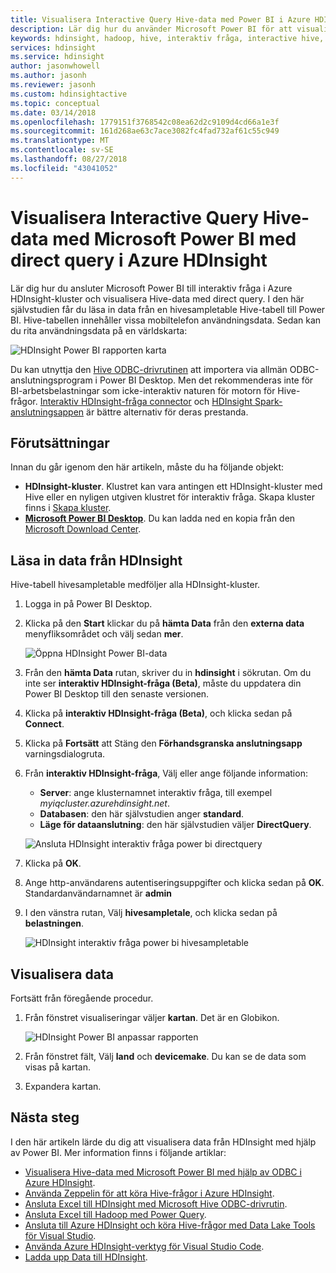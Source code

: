 ```yaml
---
title: Visualisera Interactive Query Hive-data med Power BI i Azure HDInsight
description: Lär dig hur du använder Microsoft Power BI för att visualisera Interactive Query Hive-data som bearbetas av Azure HDInsight.
keywords: hdinsight, hadoop, hive, interaktiv fråga, interactive hive, LLAP, directquery
services: hdinsight
ms.service: hdinsight
author: jasonwhowell
ms.author: jasonh
ms.reviewer: jasonh
ms.custom: hdinsightactive
ms.topic: conceptual
ms.date: 03/14/2018
ms.openlocfilehash: 1779151f3768542c08ea62d2c9109d4cd66a1e3f
ms.sourcegitcommit: 161d268ae63c7ace3082fc4fad732af61c55c949
ms.translationtype: MT
ms.contentlocale: sv-SE
ms.lasthandoff: 08/27/2018
ms.locfileid: "43041052"
---
```

# <a name="visualize-interactive-query-hive-data-with-microsoft-power-bi-using-direct-query-in-azure-hdinsight"></a>Visualisera Interactive Query Hive-data med Microsoft Power BI med direct query i Azure HDInsight

Lär dig hur du ansluter Microsoft Power BI till interaktiv fråga i Azure HDInsight-kluster och visualisera Hive-data med direct query. I den här självstudien får du läsa in data från en hivesampletable Hive-tabell till Power BI. Hive-tabellen innehåller vissa mobiltelefon användningsdata. Sedan kan du rita användningsdata på en världskarta:

![HDInsight Power BI rapporten karta](./media/apache-hadoop-connect-hive-power-bi-directquery/hdinsight-power-bi-visualization.png)

Du kan utnyttja den [Hive ODBC-drivrutinen](../hadoop/apache-hadoop-connect-hive-power-bi.md) att importera via allmän ODBC-anslutningsprogram i Power BI Desktop. Men det rekommenderas inte för BI-arbetsbelastningar som icke-interaktiv naturen för motorn för Hive-frågor. [Interaktiv HDInsight-fråga connector](./apache-hadoop-connect-hive-power-bi-directquery.md) och [HDInsight Spark-anslutningsappen](https://docs.microsoft.com/power-bi/spark-on-hdinsight-with-direct-connect) är bättre alternativ för deras prestanda.

## <a name="prerequisites"></a>Förutsättningar
Innan du går igenom den här artikeln, måste du ha följande objekt:

* **HDInsight-kluster**. Klustret kan vara antingen ett HDInsight-kluster med Hive eller en nyligen utgiven klustret för interaktiv fråga. Skapa kluster finns i [Skapa kluster](../hadoop/apache-hadoop-linux-tutorial-get-started.md#create-cluster).
* **[Microsoft Power BI Desktop](https://powerbi.microsoft.com/desktop/)**. Du kan ladda ned en kopia från den [Microsoft Download Center](https://www.microsoft.com/download/details.aspx?id=45331).

## <a name="load-data-from-hdinsight"></a>Läsa in data från HDInsight

Hive-tabell hivesampletable medföljer alla HDInsight-kluster.

1. Logga in på Power BI Desktop.
2. Klicka på den **Start** klickar du på **hämta Data** från den **externa data** menyfliksområdet och välj sedan **mer**.

    ![Öppna HDInsight Power BI-data](./media/apache-hadoop-connect-hive-power-bi-directquery/hdinsight-power-bi-open-odbc.png)
3. Från den **hämta Data** rutan, skriver du in **hdinsight** i sökrutan. Om du inte ser **interaktiv HDInsight-fråga (Beta)**, måste du uppdatera din Power BI Desktop till den senaste versionen.
4. Klicka på **interaktiv HDInsight-fråga (Beta)**, och klicka sedan på **Connect**.
5. Klicka på **Fortsätt** att Stäng den **Förhandsgranska anslutningsapp** varningsdialogruta.
6. Från **interaktiv HDInsight-fråga**, Välj eller ange följande information:

    - **Server**: ange klusternamnet interaktiv fråga, till exempel *myiqcluster.azurehdinsight.net*.
    - **Databasen**: den här självstudien anger **standard**.
    - **Läge för dataanslutning**: den här självstudien väljer **DirectQuery**.

    ![Ansluta HDInsight interaktiv fråga power bi directquery](./media/apache-hadoop-connect-hive-power-bi-directquery/hdinsight-interactive-query-power-bi-connect.png)
7. Klicka på **OK**.
8. Ange http-användarens autentiseringsuppgifter och klicka sedan på **OK**.  Standardanvändarnamnet är **admin**
9. I den vänstra rutan, Välj **hivesampletale**, och klicka sedan på **belastningen**.

    ![HDInsight interaktiv fråga power bi hivesampletable](./media/apache-hadoop-connect-hive-power-bi-directquery/hdinsight-interactive-query-power-bi-hivesampletable.png)

## <a name="visualize-data"></a>Visualisera data

Fortsätt från föregående procedur.

1. Från fönstret visualiseringar väljer **kartan**.  Det är en Globikon.

    ![HDInsight Power BI anpassar rapporten](./media/apache-hadoop-connect-hive-power-bi-directquery/hdinsight-power-bi-customize.png)
2. Från fönstret fält, Välj **land** och **devicemake**. Du kan se de data som visas på kartan.
3. Expandera kartan.

## <a name="next-steps"></a>Nästa steg
I den här artikeln lärde du dig att visualisera data från HDInsight med hjälp av Power BI.  Mer information finns i följande artiklar:

* [Visualisera Hive-data med Microsoft Power BI med hjälp av ODBC i Azure HDInsight](../hadoop/apache-hadoop-connect-hive-power-bi.md). 
* [Använda Zeppelin för att köra Hive-frågor i Azure HDInsight](./../hdinsight-connect-hive-zeppelin.md).
* [Ansluta Excel till HDInsight med Microsoft Hive ODBC-drivrutin](../hadoop/apache-hadoop-connect-excel-hive-odbc-driver.md).
* [Ansluta Excel till Hadoop med Power Query](../hadoop/apache-hadoop-connect-excel-power-query.md).
* [Ansluta till Azure HDInsight och köra Hive-frågor med Data Lake Tools för Visual Studio](../hadoop/apache-hadoop-visual-studio-tools-get-started.md).
* [Använda Azure HDInsight-verktyg för Visual Studio Code](../hdinsight-for-vscode.md).
* [Ladda upp Data till HDInsight](./../hdinsight-upload-data.md).
